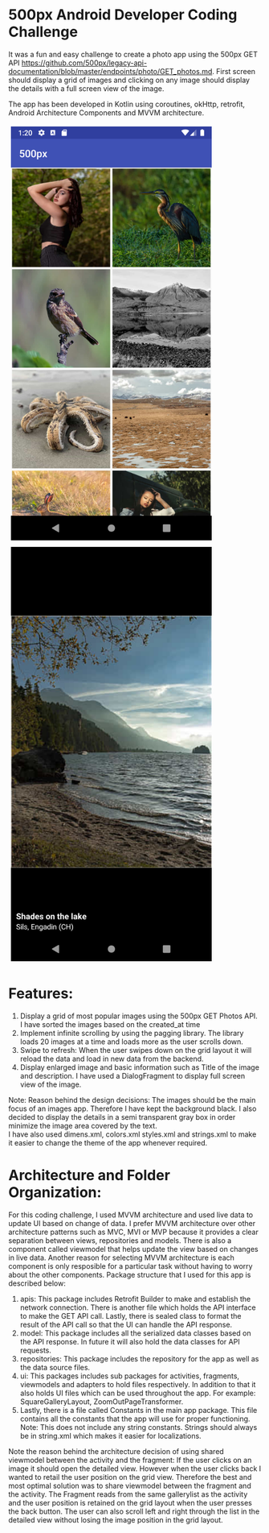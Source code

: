 # 500px Android Developer Coding Challenge

It was a fun and easy challenge to create a photo app using the 500px GET API https://github.com/500px/legacy-api-documentation/blob/master/endpoints/photo/GET_photos.md. 
First screen should display a grid of images and clicking on any image should display the details with a full screen view of the image.

The app has been developed in Kotlin using coroutines, okHttp, retrofit, Android Architecture Components and MVVM architecture.

<img src="images/grid_layout.png" width="400" style="padding: 5px">
<img src="images/image_detail.png" width="400" style="padding: 5px">

# Features:

1. Display a grid of most popular images using the 500px GET Photos API. I have sorted the images based on the created_at time
2. Implement infinite scrolling by using the pagging library. The library loads 20 images at a time and loads more as the user scrolls down. 
3. Swipe to refresh: When the user swipes down on the grid layout it will reload the data and load in new data from the backend.
4. Display enlarged image and basic information such as Title of the image and description. I have used a DialogFragment to display full screen view of the image. 

Note: Reason behind the design decisions: 
The images should be the main focus of an images app. Therefore I have kept the background black. I also decided to display the details in a semi transparent gray box in order minimize the image area covered by the text.  
I have also used dimens.xml, colors.xml styles.xml and strings.xml to make it easier to change the theme of the app whenever required.


# Architecture and Folder Organization:
For this coding challenge, I used MVVM architecture and used live data to update UI based on change of data. I prefer MVVM architecture over other architecture patterns such as MVC, MVI or MVP because it provides a clear separation between views, repositories and models. There is also a component called viewmodel that helps update the view based on changes in live data. Another reason for selecting MVVM architecture is each component is only resposible for a particular task without having to worry about the other components. 
Package structure that I used for this app is described below: 
1. apis: This package includes Retrofit Builder to make and establish the network connection. There is another file which holds the API interface to make the GET API call. Lastly, there is sealed class to format the result of the API call so that the UI can handle the API response. 
2. model: This package includes all the serialized data classes based on the API response. In future it will also hold the data classes for API requests. 
3. repositories: This package includes the repository for the app as well as the data source files. 
4. ui: This packages includes sub packages for activities, fragments, viewmodels and adapters to hold files respectively. In addition to that it also holds UI files which can be used throughout the app. For example: SquareGalleryLayout, ZoomOutPageTransformer.
5. Lastly, there is a file called Constants in the main app package. This file contains all the constants that the app will use for proper functioning. Note: This does not include any string constants. Strings should always be in string.xml which makes it easier for localizations.


Note the reason behind the architecture decision of using shared viewmodel between the activity and the fragment: If the user clicks on an image it should open the detailed view. However when the user clicks back I wanted to retail the user position on the grid view. Therefore the best and most optimal solution was to share viewmodel between the fragment and the activity. The Fragment reads from the same gallerylist as the activity and the user position is retained on the grid layout when the user presses the back button. The user can also scroll left and right through the list in the detailed view without losing the image position in the grid layout. 
